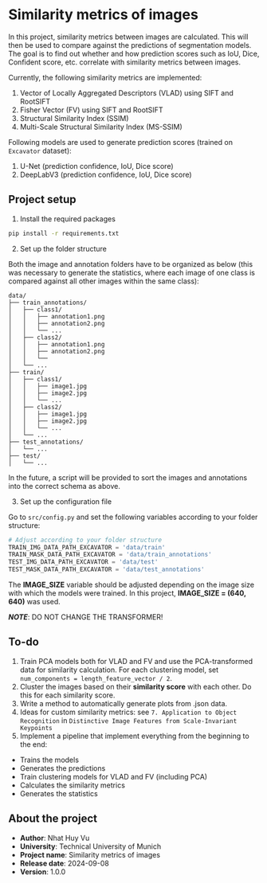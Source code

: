# Similarity metrics of images
In this project, similarity metrics between images are calculated. This will then be used to compare against the predictions 
of segmentation models. The goal is to find out whether and how prediction scores such as IoU, Dice, Confident score, etc. correlate
with similarity metrics between images.

Currently, the following similarity metrics are implemented:
1. Vector of Locally Aggregated Descriptors (VLAD) using SIFT and RootSIFT
2. Fisher Vector (FV) using SIFT and RootSIFT
3. Structural Similarity Index (SSIM)
4. Multi-Scale Structural Similarity Index (MS-SSIM)

Following models are used to generate prediction scores (trained on `Excavator` dataset):
1. U-Net (prediction confidence, IoU, Dice score)
2. DeepLabV3 (prediction confidence, IoU, Dice score)

## Project setup
1. Install the required packages
```bash
pip install -r requirements.txt
```
2. Set up the folder structure

Both the image and annotation folders have to be organized as below (this was necessary to generate the statistics, where
each image of one class is compared against all other images within the same class):
```
data/
├── train_annotations/
│   ├── class1/
│   │   ├── annotation1.png
│   │   ├── annotation2.png
│   │   └── ...
│   ├── class2/
│   │   ├── annotation1.png
│   │   ├── annotation2.png
│   │   └──
│   └── ...
├── train/
│   ├── class1/
│   │   ├── image1.jpg
│   │   ├── image2.jpg
│   │   └── ...
│   ├── class2/
│   │   ├── image1.jpg
│   │   ├── image2.jpg
│   │   └── ...
│   └── ...
├── test_annotations/
│   └── ...
├── test/
│   └── ...
```
In the future, a script will be provided to sort the images and annotations into the correct schema as above.

3. Set up the configuration file

Go to `src/config.py` and set the following variables according to your folder structure:
```python
# Adjust according to your folder structure
TRAIN_IMG_DATA_PATH_EXCAVATOR = 'data/train'
TRAIN_MASK_DATA_PATH_EXCAVATOR = 'data/train_annotations'
TEST_IMG_DATA_PATH_EXCAVATOR = 'data/test'
TEST_MASK_DATA_PATH_EXCAVATOR = 'data/test_annotations'
```

The **IMAGE_SIZE** variable should be adjusted depending on the image size with which the models were trained. In this project, 
**IMAGE_SIZE = (640, 640)** was used.

***NOTE***: DO NOT CHANGE THE TRANSFORMER!

## To-do
1. Train PCA models both for VLAD and FV and use the PCA-transformed data for similarity calculation. For each clustering model,
set `num_components = length_feature_vector / 2`.
2. Cluster the images based on their **similarity score** with each other. Do this for each similarity score. 
3. Write a method to automatically generate plots from .json data.
4. Ideas for custom similarity metrics: see `7. Application to Object Recognition` in `Distinctive Image Features from Scale-Invariant Keypoints`
5. Implement a pipeline that implement everything from the beginning to the end:
- Trains the models
- Generates the predictions
- Train clustering models for VLAD and FV (including PCA)
- Calculates the similarity metrics
- Generates the statistics

## About the project
- **Author**: Nhat Huy Vu
- **University**: Technical University of Munich
- **Project name**: Similarity metrics of images
- **Release date**: 2024-09-08
- **Version**: 1.0.0
